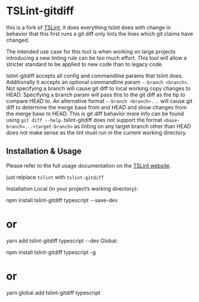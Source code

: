 TSLint-gitdiff
======

this is a fork of [TSLint](https://www.npmjs.com/package/tslint), it does everything tslint does with 
change in behavior that this first runs a git diff only lints the lines which git claims have changed.

The intended use case for this tool is when working on large projects introducing a new linting rule can be 
too much effort. This tool will allow a stricter standard to be applied to new code than to legacy code.

tslint-gitdiff accepts all config and commandline params that tslint does. Additionally it accepts an optional
commandline param `--branch <branch>`. Not specifying a branch will cause git diff to local working copy changes to HEAD. Specifying a branch param will pass this to the git diff as the tip to compare HEAD to. An alternative format `--branch <branch>...` will cause git diff to determine the merge base from <branch> and HEAD and show changes from the merge base to HEAD. This is git diff behavior more info can be found using `git diff --help`. tslint-gitdiff does not support the format `<base-branch>...<target-branch>` as linting on any target branch other than HEAD does not make sense as the lint must run in the current working directory.

Installation & Usage
------------

Please refer to the full usage documentation on the [TSLint website](https://palantir.github.io/tslint/). 

just relplace `tslint` with `tslint-gitdiff`

Installation
Local (in your project’s working directory):

npm install tslint-gitdiff typescript --save-dev
# or
yarn add tslint-gitdiff typescript --dev
Global:

npm install tslint-gitdiff typescript -g
# or
yarn global add tslint-gitdiff typescript